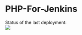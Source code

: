 # PHP-For-Jenkins

Status of the last deployment:<br>
<img src="https://github.com/EfimSirotkin/PHP-For-Jenkins/workflows/My-GitHub-Actions-Basics/badge.svg?branch=master"><br>

